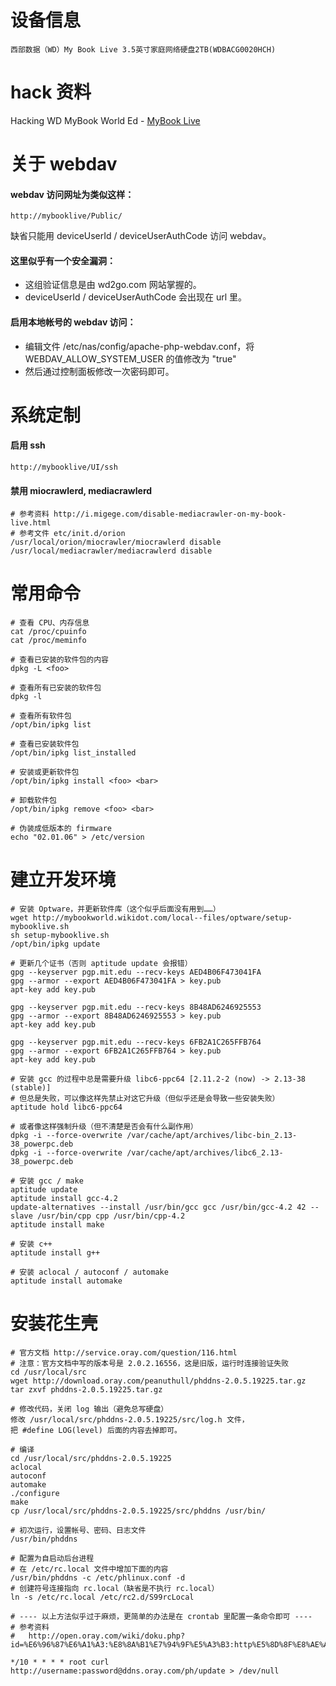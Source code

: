 设备信息
========

	西部数据（WD）My Book Live 3.5英寸家庭网络硬盘2TB(WDBACG0020HCH)


hack 资料
=========

Hacking WD MyBook World Ed - [MyBook Live](http://mybookworld.wikidot.com/mybook-live)


关于 webdav
===========

#### webdav 访问网址为类似这样：

	http://mybooklive/Public/

缺省只能用 deviceUserId / deviceUserAuthCode 访问 webdav。

#### 这里似乎有一个安全漏洞：

* 这组验证信息是由 wd2go.com 网站掌握的。
* deviceUserId / deviceUserAuthCode 会出现在 url 里。

#### 启用本地帐号的 webdav 访问：

* 编辑文件 /etc/nas/config/apache-php-webdav.conf，将 WEBDAV_ALLOW_SYSTEM_USER 的值修改为 "true"
* 然后通过控制面板修改一次密码即可。


系统定制
========

#### 启用 ssh

	http://mybooklive/UI/ssh

#### 禁用 miocrawlerd, mediacrawlerd

	# 参考资料 http://i.migege.com/disable-mediacrawler-on-my-book-live.html
	# 参考文件 etc/init.d/orion
	/usr/local/orion/miocrawler/miocrawlerd disable
	/usr/local/mediacrawler/mediacrawlerd disable

常用命令
========

	# 查看 CPU、内存信息
	cat /proc/cpuinfo
	cat /proc/meminfo

	# 查看已安装的软件包的内容
	dpkg -L <foo>

	# 查看所有已安装的软件包
	dpkg -l

	# 查看所有软件包
	/opt/bin/ipkg list

	# 查看已安装软件包
	/opt/bin/ipkg list_installed

	# 安装或更新软件包
	/opt/bin/ipkg install <foo> <bar>

	# 卸载软件包
	/opt/bin/ipkg remove <foo> <bar>

	# 伪装成低版本的 firmware
	echo "02.01.06" > /etc/version


建立开发环境
============

	# 安装 Optware，并更新软件库（这个似乎后面没有用到……）
	wget http://mybookworld.wikidot.com/local--files/optware/setup-mybooklive.sh
	sh setup-mybooklive.sh
	/opt/bin/ipkg update

	# 更新几个证书（否则 aptitude update 会报错）
	gpg --keyserver pgp.mit.edu --recv-keys AED4B06F473041FA
	gpg --armor --export AED4B06F473041FA > key.pub
	apt-key add key.pub

	gpg --keyserver pgp.mit.edu --recv-keys 8B48AD6246925553
	gpg --armor --export 8B48AD6246925553 > key.pub
	apt-key add key.pub

	gpg --keyserver pgp.mit.edu --recv-keys 6FB2A1C265FFB764
	gpg --armor --export 6FB2A1C265FFB764 > key.pub
	apt-key add key.pub

	# 安装 gcc 的过程中总是需要升级 libc6-ppc64 [2.11.2-2 (now) -> 2.13-38 (stable)]
	# 但总是失败，可以像这样先禁止对这它升级（但似乎还是会导致一些安装失败）
	aptitude hold libc6-ppc64

	# 或者像这样强制升级（但不清楚是否会有什么副作用）
	dpkg -i --force-overwrite /var/cache/apt/archives/libc-bin_2.13-38_powerpc.deb
	dpkg -i --force-overwrite /var/cache/apt/archives/libc6_2.13-38_powerpc.deb

	# 安装 gcc / make
	aptitude update
	aptitude install gcc-4.2
	update-alternatives --install /usr/bin/gcc gcc /usr/bin/gcc-4.2 42 --slave /usr/bin/cpp cpp /usr/bin/cpp-4.2
	aptitude install make

	# 安装 c++
	aptitude install g++

	# 安装 aclocal / autoconf / automake
	aptitude install automake


安装花生壳
==========

	# 官方文档 http://service.oray.com/question/116.html
	# 注意：官方文档中写的版本号是 2.0.2.16556，这是旧版，运行时连接验证失败
	cd /usr/local/src
	wget http://download.oray.com/peanuthull/phddns-2.0.5.19225.tar.gz
	tar zxvf phddns-2.0.5.19225.tar.gz

	# 修改代码，关闭 log 输出（避免总写硬盘）
	修改 /usr/local/src/phddns-2.0.5.19225/src/log.h 文件，
	把 #define LOG(level) 后面的内容去掉即可。

	# 编译
	cd /usr/local/src/phddns-2.0.5.19225
	aclocal
	autoconf
	automake
	./configure
	make
	cp /usr/local/src/phddns-2.0.5.19225/src/phddns /usr/bin/

	# 初次运行，设置帐号、密码、日志文件
	/usr/bin/phddns

	# 配置为自启动后台进程
	# 在 /etc/rc.local 文件中增加下面的内容
	/usr/bin/phddns -c /etc/phlinux.conf -d
	# 创建符号连接指向 rc.local（缺省是不执行 rc.local）
	ln -s /etc/rc.local /etc/rc2.d/S99rcLocal

	# ---- 以上方法似乎过于麻烦，更简单的办法是在 crontab 里配置一条命令即可 ----
	# 参考资料
	#	http://open.oray.com/wiki/doku.php?id=%E6%96%87%E6%A1%A3:%E8%8A%B1%E7%94%9F%E5%A3%B3:http%E5%8D%8F%E8%AE%AE%E8%AF%B4%E6%98%8E

	*/10 * * * * root curl http://username:password@ddns.oray.com/ph/update > /dev/null

